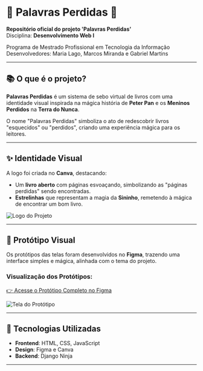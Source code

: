 # 🌟 **Palavras Perdidas** 🌟  
**Repositório oficial do projeto 'Palavras Perdidas'**  
Disciplina: **Desenvolvimento Web I** 

Programa de Mestrado Profissional em Tecnologia da Informação  
Desenvolvedores: Maria Lago, Marcos Miranda e Gabriel Martins

---

## 📚 **O que é o projeto?**  
**Palavras Perdidas** é um sistema de sebo virtual de livros com uma identidade visual inspirada na mágica história de **Peter Pan** e os **Meninos Perdidos** na **Terra do Nunca**.  

O nome "Palavras Perdidas" simboliza o ato de redescobrir livros "esquecidos" ou "perdidos", criando uma experiência mágica para os leitores.  

---

## ✨ **Identidade Visual**  
A logo foi criada no **Canva**, destacando:  
- Um **livro aberto** com páginas esvoaçando, simbolizando as "páginas perdidas" sendo encontradas.  
- **Estrelinhas** que representam a magia da **Sininho**, remetendo à mágica de encontrar um bom livro.  

![Logo do Projeto](https://github.com/user-attachments/assets/f0834b1c-f0c6-4d39-a97e-1357aaff4077)  

---

## 🎨 **Protótipo Visual**  
Os protótipos das telas foram desenvolvidos no **Figma**, trazendo uma interface simples e mágica, alinhada com o tema do projeto.  

### Visualização dos Protótipos:  
[👉 Acesse o Protótipo Completo no Figma](https://www.figma.com/design/4p60DW7pGIIjaF8tpxfSUI/Book-Store?node-id=0-1&t=GvN2xvNtgFRrEAsb-1)  

![Tela do Protótipo](https://github.com/user-attachments/assets/653e3cb8-3de7-4329-a4ad-747baa4db709)  

---

## 🚀 **Tecnologias Utilizadas**  
- **Frontend**: HTML, CSS, JavaScript  
- **Design**: Figma e Canva
- **Backend**: Django Ninja

---
